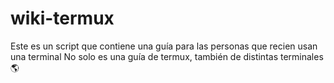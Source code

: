 # wiki-termux
Este es un script que contiene una guía para las personas que recien usan una terminal No solo es una guía de termux, también de distintas terminales🌎
